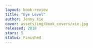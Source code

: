```yaml
---
layout: book-review
title: "Eye Level"
author: Jenny Xie
cover: assets/img/book_covers/xie.jpg
released: 2018
stars: 5
status: Finished
---
```

